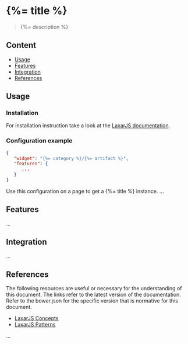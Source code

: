 # {%= title %}

> {%= description %}


## Content
* [Usage](#usage)
* [Features](#features)
* [Integration](#integration)
* [References](#references)


## Usage

### Installation

For installation instruction take a look at the [LaxarJS documentation](https://github.com/LaxarJS/laxar/blob/master/docs/manuals/installing_widgets.md).

### Configuration example

```json
{
   "widget": "{%= category %}/{%= artifact %}",
   "features": {
      ...
   }
}
```
Use this configuration on a page to get a {%= title %} instance.
...


## Features

...


## Integration

...


## References

The following resources are useful or necessary for the understanding of this document.
The links refer to the latest version of the documentation.
Refer to the bower.json for the specific version that is normative for this document.

* [LaxarJS Concepts]
* [LaxarJS Patterns]

[LaxarJS Concepts]: https://github.com/LaxarJS/laxar/blob/master/docs/concepts.md "LaxarJS Concepts"
[LaxarJS Patterns]: https://github.com/LaxarJS/laxar_patterns/blob/master/docs/index.md "LaxarJS Patterns"

...

